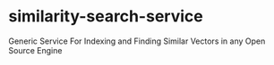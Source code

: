 # similarity-search-service
Generic Service For Indexing and Finding Similar Vectors in any Open Source Engine

